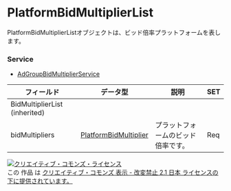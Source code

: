 # PlatformBidMultiplierList
PlatformBidMultiplierListオブジェクトは、ビッド倍率プラットフォームを表します。
### Service
+ [AdGroupBidMultiplierService](../services/AdGroupBidMultiplierService.md)

| フィールド | データ型 | 説明 | SET | 
|---|---|---|---|
| BidMultiplierList (inherited)||||
| bidMultipliers| <a href="./PlatformBidMultiplier.md">PlatformBidMultiplier</a>| プラットフォームのビッド倍率です。| Req |
<a rel="license" href="http://creativecommons.org/licenses/by-nd/2.1/jp/"><img alt="クリエイティブ・コモンズ・ライセンス" style="border-width:0" src="https://i.creativecommons.org/l/by-nd/2.1/jp/88x31.png" /></a><br />この 作品 は <a rel="license" href="http://creativecommons.org/licenses/by-nd/2.1/jp/">クリエイティブ・コモンズ 表示 - 改変禁止 2.1 日本 ライセンスの下に提供されています。</a>

